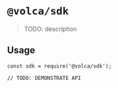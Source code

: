 # `@volca/sdk`

> TODO: description

## Usage

```
const sdk = require('@volca/sdk');

// TODO: DEMONSTRATE API
```
